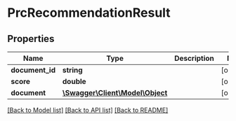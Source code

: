 # PrcRecommendationResult

## Properties
Name | Type | Description | Notes
------------ | ------------- | ------------- | -------------
**document_id** | **string** |  | [optional] 
**score** | **double** |  | [optional] 
**document** | [**\Swagger\Client\Model\Object**](Object.md) |  | [optional] 


[[Back to Model list]](../README.md#documentation-for-models) [[Back to API list]](../README.md#documentation-for-api-endpoints) [[Back to README]](../README.md)


